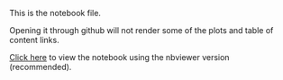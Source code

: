 This is the notebook file.

Opening it through github will not render some of the plots and table of content links.

[Click here](https://nbviewer.org/github/cheziman/Data_Analysis_projects/blob/main/AB_Testing_analysis/Notebook/CheziM_P100_AB_Testing.ipynb) to view the notebook using the nbviewer version (recommended).

